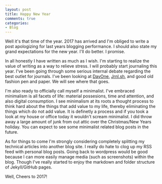```yaml
---
layout: post
title: Happy New Year
comments: true
categories:
- Blog
---
```


Well it's that time of the year. 2017 has arrived and I'm obliged to write a post apologizing for last years blogging performance. I should also state my grand expectations for the new year. I'll do better. I promise.

In all honestly I have written as much as I wish. I'm starting to realize the value of writing as a way to relieve stress. I will probably start journaling this year. I've been going through some serious internal debate regarding the best outlet for journals. I've been looking at [DayOne](http://dayoneapp.com/), [Jrnl.sh](http://jrnl.sh/), and good old fashion pen and paper. We will see where that goes.

I'm also ready to officially call myself a minimalist. I've embraced minimalism is all facets of life: material possesions, time and attention, and also digital consumption. I see minimalism at its roots a thought process to think hard about the things that add value to my life, thereby eliminating the things which do not add value. It is definetly a process and if you took a look at my house or office today it wouldn't scream minimalist. I did throw away a large amount of junk from out attic over the Christmas/New Years holiday. You can expect to see some minimalist related blog posts in the future.

As for things to come I'm strongly considering completely splitting my technical articles into another blog site. I really do hate to clog up my RSS feed with personal blog posts. Going back to wordpress would be good because I can more easily manage media (such as screenshots) within the blog. Though I've really started to enjoy the markdown and folder structure of Jekyll/GitHub pages.

Well, Cheers to 2017!